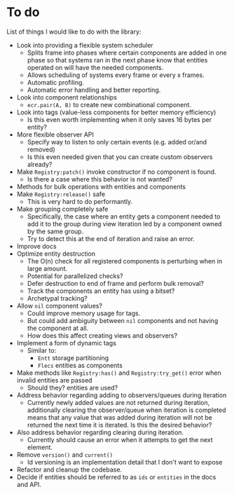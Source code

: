 # To do

List of things I would like to do with the library:

- Look into providing a flexible system scheduler
  - Splits frame into phases where certain components are added in one phase so
    that systems ran in the next phase know that entities operated on will have
    the needed components.
  - Allows scheduling of systems every frame or every x frames.
  - Automatic profiling.
  - Automatic error handling and better reporting.
- Look into component relationships
  - `ecr.pair(A, B)` to create new combinational component.
- Look into tags (value-less components for better memory efficiency)
  - Is this even worth implementing when it only saves 16 bytes per entity?
- More flexible observer API
  - Specify way to listen to only certain events (e.g. added or/and removed)
  - Is this even needed given that you can create custom observers already?
- Make `Registry:patch()` invoke constructor if no component is found.
  - Is there a case where this behavior is not wanted?
- Methods for bulk operations with entities and components
- Make `Registry:release()` safe
  - This is very hard to do performantly.
- Make grouping completely safe
  - Specifically, the case where an entity gets a component needed to add
    it to the group during view iteration led by a component owned by the same
    group.
  - Try to detect this at the end of iteration and raise an error.
- Improve docs
- Optimize entity destruction
  - The O(n) check for all registered components is perturbing when in large
  amount.
  - Potential for parallelized checks?
  - Defer destruction to end of frame and perform bulk removal?
  - Track the components an entity has using a bitset?
  - Archetypal tracking?
- Allow `nil` component values?
  - Could improve memory usage for tags.
  - But could add ambiguity between `nil` components and not having the component at all.
  - How does this affect creating views and observers?
- Implement a form of dynamic tags
  - Similar to:
    - `Entt` storage partitioning
    - `Flecs` entities as components
- Make methods like `Registry:has()` and `Registry:try_get()` error when invalid entities are passed
  - Should they?
  entities are used?
- Address behavior regarding adding to observers/queues during iteration
  - Currently newly added values are not returned during iteration, additionally
    clearing the observer/queue when iteration is completed means that any value
    that was added during iteration will not be returned the next time it is
    iterated. Is this the desired behavior?
- Also address behavior regarding clearing during iteration.
  - Currently should cause an error when it attempts to get the next element.
- Remove `version()` and `current()`
  - Id versioning is an implementation detail that I don't want to expose
- Refactor and cleanup the codebase.
- Decide if entities should be referred to as `ids` or `entities` in the docs and API.
